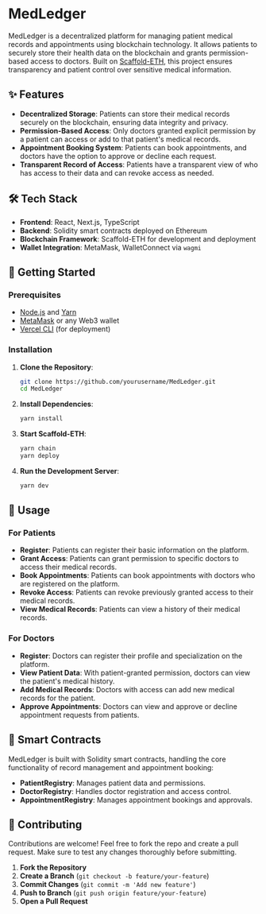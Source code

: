 
# MedLedger

MedLedger is a decentralized platform for managing patient medical records and appointments using blockchain technology. It allows patients to securely store their health data on the blockchain and grants permission-based access to doctors. Built on [Scaffold-ETH](https://github.com/scaffold-eth/scaffold-eth-2), this project ensures transparency and patient control over sensitive medical information.

## ✨ Features

- **Decentralized Storage**: Patients can store their medical records securely on the blockchain, ensuring data integrity and privacy.
- **Permission-Based Access**: Only doctors granted explicit permission by a patient can access or add to that patient's medical records.
- **Appointment Booking System**: Patients can book appointments, and doctors have the option to approve or decline each request.
- **Transparent Record of Access**: Patients have a transparent view of who has access to their data and can revoke access as needed.

## 🛠 Tech Stack

- **Frontend**: React, Next.js, TypeScript
- **Backend**: Solidity smart contracts deployed on Ethereum
- **Blockchain Framework**: Scaffold-ETH for development and deployment
- **Wallet Integration**: MetaMask, WalletConnect via `wagmi`

## 🚀 Getting Started

### Prerequisites

- [Node.js](https://nodejs.org/) and [Yarn](https://yarnpkg.com/)
- [MetaMask](https://metamask.io/) or any Web3 wallet
- [Vercel CLI](https://vercel.com/docs/cli) (for deployment)

### Installation

1. **Clone the Repository**:
   ```bash
   git clone https://github.com/yourusername/MedLedger.git
   cd MedLedger
   ```
2. **Install Dependencies**:
   ```bash
   yarn install
   ```
3. **Start Scaffold-ETH**:
   ```bash
   yarn chain
   yarn deploy
   ```
4. **Run the Development Server**:
   ```bash
   yarn dev
   ```
  
## 🎯 Usage

### For Patients

- **Register**: Patients can register their basic information on the platform.
- **Grant Access**: Patients can grant permission to specific doctors to access their medical records.
- **Book Appointments**: Patients can book appointments with doctors who are registered on the platform.
- **Revoke Access**: Patients can revoke previously granted access to their medical records.
- **View Medical Records**: Patients can view a history of their medical records.

### For Doctors

- **Register**: Doctors can register their profile and specialization on the platform.
- **View Patient Data**: With patient-granted permission, doctors can view the patient's medical history.
- **Add Medical Records**: Doctors with access can add new medical records for the patient.
- **Approve Appointments**: Doctors can view and approve or decline appointment requests from patients.

## 📜 Smart Contracts

MedLedger is built with Solidity smart contracts, handling the core functionality of record management and appointment booking:

- **PatientRegistry**: Manages patient data and permissions.
- **DoctorRegistry**: Handles doctor registration and access control.
- **AppointmentRegistry**: Manages appointment bookings and approvals.

## 🤝 Contributing

Contributions are welcome! Feel free to fork the repo and create a pull request. Make sure to test any changes thoroughly before submitting.

1.  **Fork the Repository**
2.  **Create a Branch** (`git checkout -b feature/your-feature`)
3.  **Commit Changes** (`git commit -m 'Add new feature'`)
4.  **Push to Branch** (`git push origin feature/your-feature`)
5.  **Open a Pull Request**